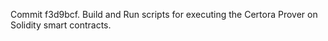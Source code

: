 Commit f3d9bcf.                    Build and Run scripts for executing the Certora Prover on Solidity smart contracts.